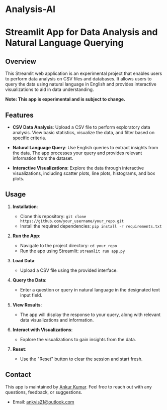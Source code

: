 # Analysis-AI

# Streamlit App for Data Analysis and Natural Language Querying

## Overview

This Streamlit web application is an experimental project that enables users to perform data analysis on CSV files and databases. It allows users to query the data using natural language in English and provides interactive visualizations to aid in data understanding.

**Note: This app is experimental and is subject to change.**

## Features

- **CSV Data Analysis**: Upload a CSV file to perform exploratory data analysis. View basic statistics, visualize the data, and filter based on specific criteria.

- **Natural Language Query**: Use English queries to extract insights from the data. The app processes your query and provides relevant information from the dataset.

- **Interactive Visualizations**: Explore the data through interactive visualizations, including scatter plots, line plots, histograms, and box plots.

## Usage

1. **Installation**:
   - Clone this repository: `git clone https://github.com/your_username/your_repo.git`
   - Install the required dependencies: `pip install -r requirements.txt`

2. **Run the App**:
   - Navigate to the project directory: `cd your_repo`
   - Run the app using Streamlit: `streamlit run app.py`

3. **Load Data**:
   - Upload a CSV file using the provided interface.

4. **Query the Data**:
   - Enter a question or query in natural language in the designated text input field.

5. **View Results**:
   - The app will display the response to your query, along with relevant data visualizations and information.

6. **Interact with Visualizations**:
   - Explore the visualizations to gain insights from the data.

7. **Reset**:
   - Use the "Reset" button to clear the session and start fresh.

## Contact

This app is maintained by [Ankur Kumar](https://github.com/ankvis). Feel free to reach out with any questions, feedback, or suggestions.

- Email: ankvis21@outlook.com

